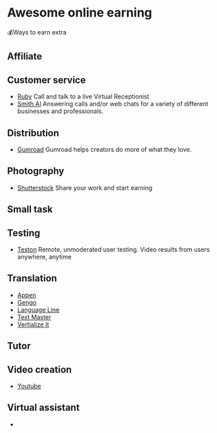 # Awesome online earning

💰Ways to earn extra

## Affiliate

## Customer service

- [Ruby](https://www.ruby.com/careers/) Call and talk to a live Virtual Receptionist
- [Smith AI](https://smith.ai/careers) Answering calls and/or web chats for a variety of different businesses and professionals.

## Distribution

- [Gumroad](https://gumroad.com/) Gumroad helps creators do more of what they love.

## Photography

- [Shutterstock](https://submit.shutterstock.com) Share your work and start earning

## Small task

## Testing

- [Teston](https://teston.io/en/) Remote, unmoderated user testing. Video results from users anywhere, anytime

## Translation

- [Appen](https://appen.com/careers/)
- [Gengo](https://gengo.com/translators/)
- [Language Line](https://www.languageline.com/)
- [Text Master](https://www.textmaster.com/translation-services/)
- [Vertialize It](https://www.verbalizeit.com/become-a-translator/)

## Tutor

## Video creation

- [Youtube](https://www.youtube.com/)

## Virtual assistant

- 
